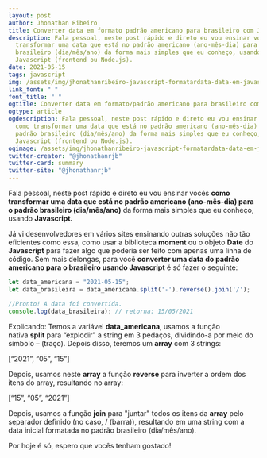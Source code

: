 ```yaml
---
layout: post
author: Jhonathan Ribeiro
title: Converter data em formato padrão americano para brasileiro com Javascript
description: Fala pessoal, neste post rápido e direto eu vou ensinar vocês como
  transformar uma data que está no padrão americano (ano-mês-dia) para o padrão
  brasileiro (dia/mês/ano) da forma mais simples que eu conheço, usando
  Javascript (frontend ou Node.js).
date: 2021-05-15
tags: javascript
img: /assets/img/jhonathanribeiro-javascript-formatardata-data-em-javascript-como-formatar-data-com-javascript-para-padrão-brasileiro-converter-data-com-javascript-jhonathan-ribeiro.png
link_font: " "
font_title: " "
ogtitle: Converter data em formato/padrão americano para brasileiro com Javascript
ogtype: article
ogdescription: Fala pessoal, neste post rápido e direto eu vou ensinar vocês
  como transformar uma data que está no padrão americano (ano-mês-dia) para o
  padrão brasileiro (dia/mês/ano) da forma mais simples que eu conheço, usando
  Javascript (frontend ou Node.js).
ogimage: /assets/img/jhonathanribeiro-javascript-formatardata-data-em-javascript-como-formatar-data-com-javascript-para-padrão-brasileiro-converter-data-com-javascript-jhonathan-ribeiro.png
twitter-creator: "@jhonathanrjb"
twitter-card: summary
twitter-site: "@jhonathanrjb"
---
```

Fala pessoal, neste post rápido e direto eu vou ensinar vocês **como transformar uma data que está no padrão americano (ano-mês-dia) para o padrão brasileiro (dia/mês/ano)** da forma mais simples que eu conheço, usando **Javascript.**

Já vi desenvolvedores em vários sites ensinando outras soluções não tão eficientes como essa, como usar a biblioteca **moment** ou o objeto **Date** do **Javascript** para fazer algo que poderia ser feito com apenas uma linha de código. Sem mais delongas, para você **converter uma data do padrão americano para o brasileiro usando Javascript** é só fazer o seguinte:

```javascript
let data_americana = "2021-05-15";
let data_brasileira = data_americana.split('-').reverse().join('/');

//Pronto! A data foi convertida.
console.log(data_brasileira); // retorna: 15/05/2021
```

Explicando: Temos a variável **data_americana**, usamos a função nativa **split** para “explodir” a string em 3 pedaços, dividindo-a por meio do símbolo – (traço). Depois disso, teremos um **array** com 3 strings:

\[“2021”, “05”, “15”]

Depois, usamos neste **array** a função **reverse** para inverter a ordem dos itens do array, resultando no array:

\[“15”, “05”, “2021”]

Depois, usamos a função **join** para "juntar" todos os itens da **array** pelo separador definido (no caso, / (barra)), resultando em uma string com a data inicial formatada no padrão brasileiro (dia/mês/ano).

Por hoje é só, espero que vocês tenham gostado!